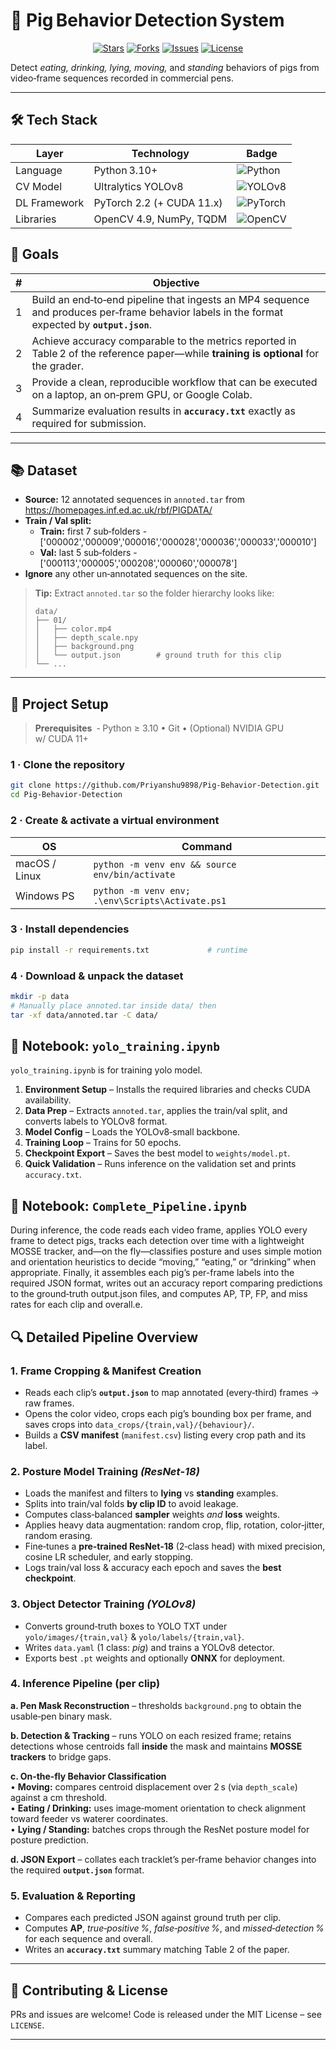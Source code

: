 # 🐷 Pig Behavior Detection System

<p align="center">
  <a href="https://github.com/Priyanshu9898/Pig-Behavior-Detection/stargazers"><img src="https://img.shields.io/github/stars/Priyanshu9898/Pig-Behavior-Detection?style=for-the-badge" alt="Stars"></a>
  <a href="https://github.com/Priyanshu9898/Pig-Behavior-Detection/network/members"><img src="https://img.shields.io/github/forks/Priyanshu9898/Pig-Behavior-Detection?style=for-the-badge" alt="Forks"></a>
  <a href="https://github.com/Priyanshu9898/Pig-Behavior-Detection/issues"><img src="https://img.shields.io/github/issues/Priyanshu9898/Pig-Behavior-Detection?style=for-the-badge" alt="Issues"></a>
  <a href="https://github.com/Priyanshu9898/Pig-Behavior-Detection/blob/main/LICENSE"><img src="https://img.shields.io/github/license/Priyanshu9898/Pig-Behavior-Detection?style=for-the-badge" alt="License"></a>
</p>


Detect *eating, drinking, lying, moving,* and *standing* behaviors of pigs from video‑frame sequences recorded in commercial pens.

---

## 🛠 Tech Stack

| Layer | Technology | Badge |
|-------|------------|-------|
| Language | Python 3.10+ | ![Python](https://img.shields.io/badge/Python-3.10%2B-blue?logo=python&logoColor=white) |
| CV Model | Ultralytics YOLOv8 | ![YOLOv8](https://img.shields.io/badge/YOLOv8-ultralytics-orange) |
| DL Framework | PyTorch 2.2 (+ CUDA 11.x) | ![PyTorch](https://img.shields.io/badge/PyTorch-2.2-EE4C2C?logo=pytorch&logoColor=white) |
| Libraries | OpenCV 4.9, NumPy, TQDM | ![OpenCV](https://img.shields.io/badge/OpenCV-4.9-blueviolet?logo=opencv&logoColor=white) |


## 🎯 Goals
| # | Objective |
|---|-----------|
| 1 | Build an end‑to‑end pipeline that ingests an MP4 sequence and produces per‑frame behavior labels in the format expected by **`output.json`**. |
| 2 | Achieve accuracy comparable to the metrics reported in Table 2 of the reference paper—while **training is optional** for the grader. |
| 3 | Provide a clean, reproducible workflow that can be executed on a laptop, an on‑prem GPU, or Google Colab. |
| 4 | Summarize evaluation results in **`accuracy.txt`** exactly as required for submission. |

---

## 📚 Dataset  
* **Source:** 12 annotated sequences in `annoted.tar` from <https://homepages.inf.ed.ac.uk/rbf/PIGDATA/>  
* **Train / Val split:**  
  * **Train:** first 7 sub‑folders - ['000002','000009','000016','000028','000036','000033','000010']
  * **Val:** last 5 sub‑folders - ['000113','000005','000208','000060','000078']
* **Ignore** any other un‑annotated sequences on the site.

> **Tip:** Extract `annoted.tar` so the folder hierarchy looks like:
> ```
> data/
> ├── 01/
> │   ├── color.mp4
> │   ├── depth_scale.npy
> │   ├── background.png
> │   └── output.json        # ground truth for this clip
> └── ...
> ```

---

## 🚀 Project Setup

> **Prerequisites**  ‑ Python ≥ 3.10 • Git • (Optional) NVIDIA GPU w/ CUDA 11+

### 1 · Clone the repository

```bash
git clone https://github.com/Priyanshu9898/Pig-Behavior-Detection.git
cd Pig-Behavior-Detection
```

### 2 · Create & activate a virtual environment

| OS            | Command                                                      |
|---------------|--------------------------------------------------------------|
| macOS / Linux | `python -m venv env && source env/bin/activate`              |
| Windows PS    | `python -m venv env; .\env\Scripts\Activate.ps1`            |

### 3 · Install dependencies

```bash
pip install -r requirements.txt             # runtime
```

### 4 · Download & unpack the dataset

```bash
mkdir -p data
# Manually place annoted.tar inside data/ then
tar -xf data/annoted.tar -C data/
```

## 📝 Notebook: `yolo_training.ipynb`

`yolo_training.ipynb` is for training yolo model.
1. **Environment Setup** – Installs the required libraries and checks CUDA availability.
2. **Data Prep** – Extracts `annoted.tar`, applies the train/val split, and converts labels to YOLOv8 format.
3. **Model Config** – Loads the YOLOv8‑small backbone.
4. **Training Loop** – Trains for 50 epochs.
5. **Checkpoint Export** – Saves the best model to `weights/model.pt`.
6. **Quick Validation** – Runs inference on the validation set and prints `accuracy.txt`.

## 📝 Notebook: `Complete_Pipeline.ipynb`
During inference, the code reads each video frame, applies YOLO every frame to detect pigs, tracks each detection over time with a lightweight MOSSE tracker, and—on the fly—classifies posture and uses simple motion and orientation heuristics to decide “moving,” “eating,” or “drinking” when appropriate. Finally, it assembles each pig’s per-frame labels into the required JSON format, writes out an accuracy report comparing predictions to the ground‐truth output.json files, and computes AP, TP, FP, and miss rates for each clip and overall.e.

## 🔍 Detailed Pipeline Overview

### 1. Frame Cropping & Manifest Creation
- Reads each clip’s **`output.json`** to map annotated (every‑third) frames → raw frames.
- Opens the color video, crops each pig’s bounding box per frame, and saves crops into `data_crops/{train,val}/{behaviour}/`.
- Builds a **CSV manifest** (`manifest.csv`) listing every crop path and its label.

### 2. Posture Model Training *(ResNet‑18)*
- Loads the manifest and filters to **lying** vs **standing** examples.
- Splits into train/val folds **by clip ID** to avoid leakage.
- Computes class‑balanced **sampler** weights *and* **loss** weights.
- Applies heavy data augmentation: random crop, flip, rotation, color‑jitter, random erasing.
- Fine‑tunes a **pre‑trained ResNet‑18** (2‑class head) with mixed precision, cosine LR scheduler, and early stopping.
- Logs train/val loss & accuracy each epoch and saves the **best checkpoint**.

### 3. Object Detector Training *(YOLOv8)*
- Converts ground‑truth boxes to YOLO TXT under `yolo/images/{train,val}` & `yolo/labels/{train,val}`.
- Writes `data.yaml` (1 class: *pig*) and trains a YOLOv8 detector.
- Exports best `.pt` weights and optionally **ONNX** for deployment.

### 4. Inference Pipeline (per clip)
**a. Pen Mask Reconstruction** – thresholds `background.png` to obtain the usable‑pen binary mask.

**b. Detection & Tracking** – runs YOLO on each resized frame; retains detections whose centroids fall **inside** the mask and maintains **MOSSE trackers** to bridge gaps.

**c. On‑the‑fly Behavior Classification**  
• **Moving:** compares centroid displacement over 2 s (via `depth_scale`) against a cm threshold.  
• **Eating / Drinking:** uses image‑moment orientation to check alignment toward feeder vs waterer coordinates.  
• **Lying / Standing:** batches crops through the ResNet posture model for posture prediction.

**d. JSON Export** – collates each tracklet’s per‑frame behavior changes into the required **`output.json`** format.

### 5. Evaluation & Reporting
- Compares each predicted JSON against ground truth per clip.
- Computes **AP**, *true‑positive %*, *false‑positive %*, and *missed‑detection %* for each sequence and overall.
- Writes an **`accuracy.txt`** summary matching Table 2 of the paper.

---

## 🤝 Contributing & License

PRs and issues are welcome! Code is released under the MIT License – see `LICENSE`.  

---
